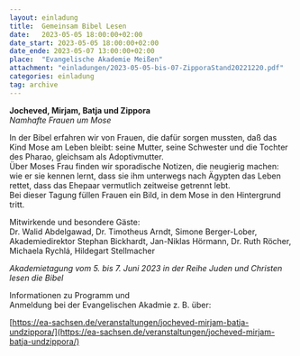 ```yaml
---
layout: einladung
title:  Gemeinsam Bibel Lesen
date:   2023-05-05 18:00:00+02:00
date_start: 2023-05-05 18:00:00+02:00
date_ende: 2023-05-07 13:00:00+02:00
place:  "Evangelische Akademie Meißen"
attachment: "einladungen/2023-05-05-bis-07-ZipporaStand20221220.pdf"
categories: einladung
tag: archive
---
```


**Jocheved, Mirjam, Batja und Zippora**
<br>
*Namhafte Frauen um Mose*

In der Bibel erfahren wir von Frauen, die dafür sorgen mussten, daß das Kind Mose am Leben bleibt: seine Mutter, seine Schwester und die Tochter des Pharao, gleichsam als Adoptivmutter.
<br>
Über Moses Frau finden wir sporadische Notizen, die neugierig machen: wie er sie kennen lernt, dass sie ihm unterwegs nach Ägypten das Leben rettet, dass das Ehepaar vermutlich zeitweise getrennt lebt.
<br>
Bei dieser Tagung füllen Frauen ein Bild, in dem Mose in den Hintergrund tritt.

Mitwirkende und besondere Gäste:
<br>
Dr. Walid Abdelgawad,
Dr. Timotheus Arndt,
Simone Berger-Lober,
Akademiedirektor Stephan Bickhardt,
Jan-Niklas Hörmann,
Dr. Ruth Röcher,
Michaela Rychlá,
Hildegart Stellmacher

*Akademietagung vom 5. bis 7. Juni 2023
in der Reihe Juden und Christen lesen die Bibel*

Informationen zu Programm und
<br>
Anmeldung bei der Evangelischen Akadmie z. B. über:

[https://ea-sachsen.de/veranstaltungen/jocheved-mirjam-batja-undzippora/](https://ea-sachsen.de/veranstaltungen/jocheved-mirjam-batja-undzippora/)
